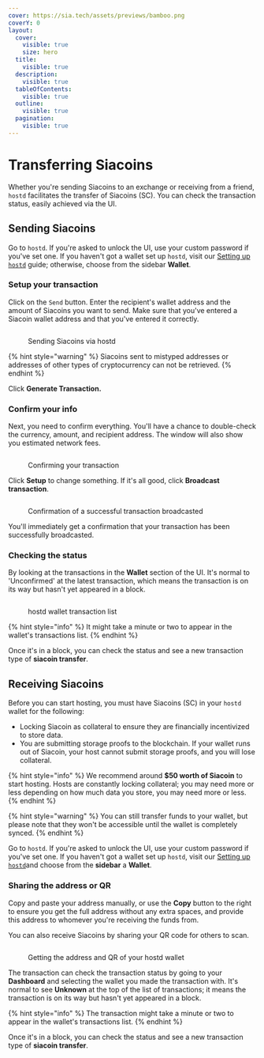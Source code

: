 ```yaml
---
cover: https://sia.tech/assets/previews/bamboo.png
coverY: 0
layout:
  cover:
    visible: true
    size: hero
  title:
    visible: true
  description:
    visible: true
  tableOfContents:
    visible: true
  outline:
    visible: true
  pagination:
    visible: true
---
```


# Transferring Siacoins

Whether you're sending Siacoins to an exchange or receiving from a friend, `hostd` facilitates the transfer of Siacoins (SC). You can check the transaction status, easily achieved via the UI.

## Sending Siacoins

Go to `hostd`. If you're asked to unlock the UI, use your custom password if you've set one. If you haven't got a wallet set up `hostd`, visit our [Setting up `hostd`](setting-up-hostd/) guide; otherwise, choose from the sidebar **Wallet**.

### Setup your transaction

Click on the `Send` button. Enter the recipient's wallet address and the amount of Siacoins you want to send. Make sure that you've entered a Siacoin wallet address and that you've entered it correctly.

<figure><img src="../.gitbook/assets/hostd r 0.png" alt=""><figcaption><p>Sending Siacoins via hostd</p></figcaption></figure>

{% hint style="warning" %}
Siacoins sent to mistyped addresses or addresses of other types of cryptocurrency can not be retrieved.
{% endhint %}

Click **Generate Transaction.**

### Confirm your info

Next, you need to confirm everything. You'll have a chance to double-check the currency, amount, and recipient address. The window will also show you estimated network fees.

<figure><img src="../.gitbook/assets/hostd r 1.png" alt=""><figcaption><p>Confirming your transaction</p></figcaption></figure>

Click **Setup** to change something. If it's all good, click **Broadcast transaction**.

<figure><img src="../.gitbook/assets/hostd r 2.png" alt=""><figcaption><p>Confirmation of a successful transaction broadcasted</p></figcaption></figure>

You'll immediately get a confirmation that your transaction has been successfully broadcasted.

### Checking the status

By looking at the transactions in the **Wallet** section of the UI. It's normal to 'Unconfirmed' at the latest transaction, which means the transaction is on its way but hasn't yet appeared in a block.

<figure><img src="../.gitbook/assets/check_status.png" alt=""><figcaption><p>hostd wallet transaction list</p></figcaption></figure>

{% hint style="info" %}
It might take a minute or two to appear in the wallet's transactions list.
{% endhint %}

Once it's in a block, you can check the status and see a new transaction type of **siacoin transfer**.

## Receiving Siacoins

Before you can start hosting, you must have Siacoins (SC) in your `hostd` wallet for the following:

* Locking Siacoin as collateral to ensure they are financially incentivized to store data.
* You are submitting storage proofs to the blockchain. If your wallet runs out of Siacoin, your host cannot submit storage proofs, and you will lose collateral.

{% hint style="info" %}
We recommend around **$50 worth of Siacoin** to start hosting. Hosts are constantly locking collateral; you may need more or less depending on how much data you store, you may need more or less.
{% endhint %}

{% hint style="warning" %}
You can still transfer funds to your wallet, but please note that they won't be accessible until the wallet is completely synced.
{% endhint %}

Go to `hostd`. If you're asked to unlock the UI, use your custom password if you've set one. If you haven't got a wallet set up `hostd`, visit our [Setting up `hostd`](setting-up-hostd/)and choose from the **sidebar** a **Wallet**.

### Sharing the address or QR

Copy and paste your address manually, or use the **Copy** button to the right to ensure you get the full address without any extra spaces, and provide this address to whomever you're receiving the funds from.

You can also receive Siacoins by sharing your QR code for others to scan.

<figure><img src="../.gitbook/assets/qr.png" alt=""><figcaption><p>Getting the address and QR of your hostd wallet</p></figcaption></figure>

The transaction can check the transaction status by going to your **Dashboard** and selecting the wallet you made the transaction with. It's normal to see **Unknown** at the top of the list of transactions; it means the transaction is on its way but hasn't yet appeared in a block.

{% hint style="info" %}
The transaction might take a minute or two to appear in the wallet's transactions list.
{% endhint %}

Once it's in a block, you can check the status and see a new transaction type of **siacoin transfer**.

